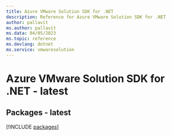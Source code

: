 ```yaml
---
title: Azure VMware Solution SDK for .NET
description: Reference for Azure VMware Solution SDK for .NET
author: pallavit
ms.author: pallavit
ms.data: 04/05/2023
ms.topic: reference
ms.devlang: dotnet
ms.service: vmwaresolution
---
```

# Azure VMware Solution SDK for .NET - latest
## Packages - latest
[!INCLUDE [packages](vmware-solution-index.md)]